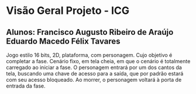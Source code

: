 # Visão Geral Projeto - ICG

## Alunos: Francisco Augusto Ribeiro de Araújo	Eduardo Macedo Félix Tavares

Jogo estilo 16 bits, 2D, plataforma, com personagem. Cujo objetivo é completar a fase. Cenário fixo, em tela cheia, em que o cenário é totalmente carregado ao iniciar a fase. O personagem entrará por um dos cantos da tela, buscando uma chave de acesso para a saída, que por padrão estará com seu acesso bloqueado. Ao morrer, o personagem voltará à porta de entrada da fase.
